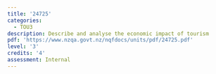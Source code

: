 ```yaml
---
title: '24725'
categories:
  - TOU3
description: Describe and analyse the economic impact of tourism
pdf: 'https://www.nzqa.govt.nz/nqfdocs/units/pdf/24725.pdf'
level: '3'
credits: '4'
assessment: Internal
---
```


